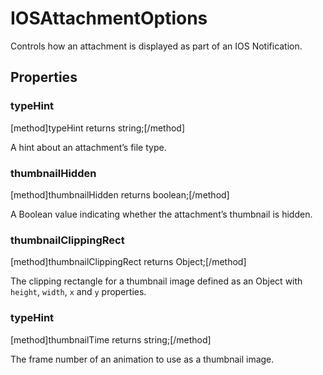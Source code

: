 # IOSAttachmentOptions

Controls how an attachment is displayed as part of an IOS Notification.

## Properties

### typeHint
[method]typeHint returns string;[/method]

A hint about an attachment’s file type.

### thumbnailHidden
[method]thumbnailHidden returns boolean;[/method]

A Boolean value indicating whether the attachment’s thumbnail is hidden.

### thumbnailClippingRect
[method]thumbnailClippingRect returns Object;[/method]

The clipping rectangle for a thumbnail image defined as an Object with `height`, `width`, `x` and `y` properties.

### typeHint
[method]thumbnailTime returns string;[/method]

The frame number of an animation to use as a thumbnail image.
